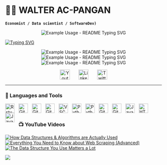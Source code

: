
# 🏄‍♂️ WALTER AC-PANGAN

**`Economist / Data scientist / SoftwareDev)`**


<!-- markdownlint-disable MD033 MD041 -->

<p align="center">
  <img src="https://readme-typing-svg.demolab.com/?lines=WELCOME+TO+THIS+CORNER!;GLAD+YOU+ARE+HERE!&font=Playfair+Display&center=true&width=580&height=50&duration=4000&pause=6000&color=FFFFFF" alt="Example Usage - README Typing SVG">
</p>

<a href="https://git.io/typing-svg"><img src="https://readme-typing-svg.demolab.com?font=Playfair+Display&duration=4000&pause=200&color=FFFFFF&multiline=true&repeat=false&random=false&width=1035&height=150&lines=%F0%9F%91%8B+Hi%2C+I%E2%80%99m+Walter%2C+an+Agricultural+Economist+at+Kansas+State+University.;%F0%9F%8C%B1+I%E2%80%99m+currently+working+on+research+projects+about+i)+Forecasting%2C+ii)+Machine+Learning%2C+iii)+Data+Analytics%2C+iv)+International+Trade+and+Policy.;I%E2%80%99m+looking+to+collaborate+on+research+and+industry+projects%2C+building+my+economic+version+in+the+digital+world+one+step+at+a+time.+;All+coding+projects+are+built+from+the+ground+up%2C+from+planning+and+designing+all+the+way+to+solving+real-life+problems+with+code.+;I+posted+lectures+and+short-workshops+to+lean+how+to+code+in+R+and+Python." alt="Typing SVG" /></a>

<!-- markdownlint-enable MD033 -->
<p align="center">

  <img src="https://readme-typing-svg.demolab.com/?lines=LABOR+OMNIA+VINCIT&font=Fira%20Code&center=true&width=580&height=50&duration=4000&pause=8000&color=177902&repeat=false" alt="Example Usage - README Typing SVG">
  <img src="https://readme-typing-svg.demolab.com/?lines=AD+ASTRA+PER+ASTRA&font=Fira%20Code&center=true&width=580&height=50&duration=4000&pause=8000&color=177902&repeat=false" alt="Example Usage - README Typing SVG">
  <img src="https://readme-typing-svg.demolab.com/?lines=LEARNING+BY+DOING&font=Fira%20Code&center=true&width=580&height=50&duration=4000&pause=8000&color=177902&repeat=false" alt="Example Usage - README Typing SVG">
</p>


<!-- Social icons section -->
<p align="center">
  <a href="https://www.youtube.com/c/DevProTips"><img width="32px" alt="Youtube" title="Youtube" src="https://i.imgur.com/qiXu7b2.png"/></a>
  &#8287;&#8287;&#8287;&#8287;&#8287;
  <a href="https://www.linkedin.com/in/walter-ac-pangan-784a29138"><img width="32px" alt="LinkedIn" title="LinkedIn" src="https://i.imgur.com/yRpa1dQ.png"/></a>
  &#8287;&#8287;&#8287;&#8287;&#8287;
  <a href="https://twitter.com/walteracp"><img width="32px" alt="Twitter" title="Twitter" src="https://i.imgur.com/AixJgnm.png"/></a>
  
<!--   &#8287;&#8287;&#8287;&#8287;&#8287;
  <a href="http://eyl327.mywebcommunity.org/promos/"><img width="32px" alt="Free Stuff" title="Free gifts for you" src="https://i.imgur.com/0uVwkoZ.png"/></a> -->


---

### 🧰 Languages and Tools


<img align="left" alt="Rstudio" width="30px" style="padding-right:10px;" src="https://cdn.jsdelivr.net/gh/devicons/devicon@latest/icons/rstudio/rstudio-original.svg" />
<img align="left" alt="GitHub" width="30px" style="padding-right:10px;" src="https://cdn.jsdelivr.net/gh/devicons/devicon@latest/icons/r/r-plain.svg" />
<img align="left" alt="GitHub" width="30px" style="padding-right:10px;" src="https://cdn.jsdelivr.net/gh/devicons/devicon/icons/github/github-original.svg" />
<img align="left" alt="GitHub" width="30px" style="padding-right:10px;" src="https://cdn.jsdelivr.net/gh/devicons/devicon@latest/icons/latex/latex-original.svg" />
<img align="left" alt="VSC" width="30px" style="padding-right:10px;" src="https://cdn.jsdelivr.net/gh/devicons/devicon@latest/icons/vscode/vscode-original.svg"/>
<img align="left" alt="Python" width="30px" style="padding-right:10px;" src="https://cdn.jsdelivr.net/gh/devicons/devicon/icons/python/python-plain.svg" />
<img align="left" alt="Python" width="30px" style="padding-right:10px;" src="https://cdn.jsdelivr.net/gh/devicons/devicon@latest/icons/jupyter/jupyter-original-wordmark.svg" />
<img align="left" alt="GitHub" width="30px" style="padding-right:10px;" src="https://cdn.jsdelivr.net/gh/devicons/devicon@latest/icons/anaconda/anaconda-original.svg"  />
<img align="left" alt="GitHub" width="30px" style="padding-right:10px;" src="https://cdn.jsdelivr.net/gh/devicons/devicon@latest/icons/stata/stata-original-wordmark.svg"  />
<img align="left" alt="Java" width="30px" style="padding-right:10px;" src="https://cdn.jsdelivr.net/gh/devicons/devicon/icons/java/java-original.svg"/>
<img align="left" alt="HTML" width="30px" style="padding-right:10px;" src="https://cdn.jsdelivr.net/gh/devicons/devicon/icons/html5/html5-plain.svg" />
<img align="left" alt="JavaScript" width="30px" style="padding-right:10px;" src="https://cdn.jsdelivr.net/gh/devicons/devicon/icons/javascript/javascript-plain.svg" />

          

<br />

#

### 📺  YouTube Videos

<!-- BEGIN YOUTUBE-CARDS -->
[![How Data Structures & Algorithms are Actually Used](https://ytcards.demolab.com/?id=ALPWOiUKIjY&title=How+Data+Structures+%26+Algorithms+are+Actually+Used&lang=en&timestamp=1710513900&background_color=%230d1117&title_color=%23ffffff&stats_color=%23dedede&max_title_lines=1&width=250&border_radius=5&duration=699 "How Data Structures & Algorithms are Actually Used")](https://www.youtube.com/watch?v=ALPWOiUKIjY)
[![Everything You Need to Know about Web Scraping (Advanced)](https://ytcards.demolab.com/?id=vxk6YPRVg_o&title=Everything+You+Need+to+Know+about+Web+Scraping+%28Advanced%29&lang=en&timestamp=1709917248&background_color=%230d1117&title_color=%23ffffff&stats_color=%23dedede&max_title_lines=1&width=250&border_radius=5&duration=903 "Everything You Need to Know about Web Scraping (Advanced)")](https://www.youtube.com/watch?v=vxk6YPRVg_o)
[![The Data Structure You Use Matters a Lot](https://ytcards.demolab.com/?id=VpnZnFUHhIU&title=The+Data+Structure+You+Use+Matters+a+Lot&lang=en&timestamp=1707836432&background_color=%230d1117&title_color=%23ffffff&stats_color=%23dedede&max_title_lines=1&width=250&border_radius=5&duration=395 "The Data Structure You Use Matters a Lot")](https://www.youtube.com/watch?v=VpnZnFUHhIU)

<!-- END YOUTUBE-CARDS -->

[<img src="https://custom-icon-badges.demolab.com/badge/-Subscribe%20For%20More-red?style=for-the-badge&logo=video&logoColor=white"/>](https://www.youtube.com/c/fknight?sub_confirmation=1)

#



<!-- ![GitHub Streak](https://streak-stats.demolab.com?user=ForrestKnight&theme=gruvbox&border_radius=4.5) -->

#
